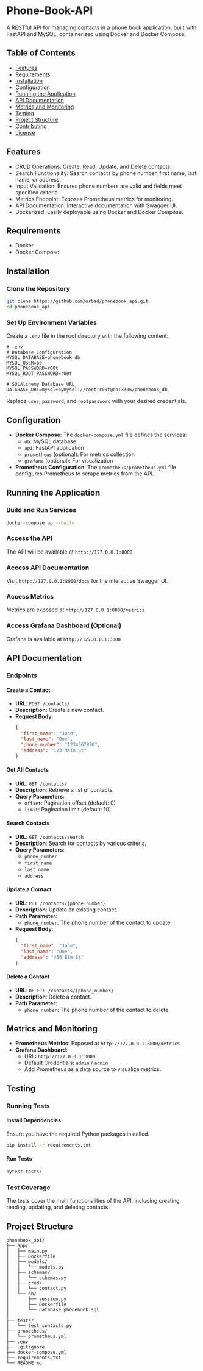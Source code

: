 # Phone-Book-API

A RESTful API for managing contacts in a phone book application, built with FastAPI and MySQL, containerized using
Docker and Docker Compose.

## Table of Contents

- [Features](#features)
- [Requirements](#requirements)
- [Installation](#installation)
- [Configuration](#configuration)
- [Running the Application](#running-the-application)
- [API Documentation](#api-documentation)
- [Metrics and Monitoring](#metrics-and-monitoring)
- [Testing](#testing)
- [Project Structure](#project-structure)
- [Contributing](#contributing)
- [License](#license)

## Features

- CRUD Operations: Create, Read, Update, and Delete contacts.
- Search Functionality: Search contacts by phone number, first name, last name, or address.
- Input Validation: Ensures phone numbers are valid and fields meet specified criteria.
- Metrics Endpoint: Exposes Prometheus metrics for monitoring.
- API Documentation: Interactive documentation with Swagger UI.
- Dockerized: Easily deployable using Docker and Docker Compose.

## Requirements

- Docker
- Docker Compose

## Installation

### Clone the Repository

```bash
git clone https://github.com/orbad/phonebook_api.git
cd phonebook_api
```

### Set Up Environment Variables

Create a `.env` file in the root directory with the following content:

```dotenv
# .env
# Database Configuration
MYSQL_DATABASE=phonebook_db
MYSQL_USER=pb
MYSQL_PASSWORD=r00t
MYSQL_ROOT_PASSWORD=r00t

# SQLAlchemy Database URL
DATABASE_URL=mysql+pymysql://root:r00t@db:3306/phonebook_db
```

Replace `user`, `password`, and `rootpassword` with your desired credentials.

## Configuration

- **Docker Compose**: The `docker-compose.yml` file defines the services:
    - `db`: MySQL database
    - `api`: FastAPI application
    - `prometheus` (optional): For metrics collection
    - `grafana` (optional): For visualization
- **Prometheus Configuration**: The `prometheus/prometheus.yml` file configures Prometheus to scrape metrics from the
  API.

## Running the Application

### Build and Run Services

```bash
docker-compose up --build
```

### Access the API

The API will be available at `http://127.0.0.1:8000`

### Access API Documentation

Visit `http://127.0.0.1:8000/docs` for the interactive Swagger UI.

### Access Metrics

Metrics are exposed at `http://127.0.0.1:8000/metrics`

### Access Grafana Dashboard (Optional)

Grafana is available at `http://127.0.0.1:3000`

## API Documentation

### Endpoints

#### Create a Contact

- **URL**: `POST /contacts/`
- **Description**: Create a new contact.
- **Request Body**:
  ```json
  {
    "first_name": "John",
    "last_name": "Doe",
    "phone_number": "1234567890",
    "address": "123 Main St"
  }
  ```

#### Get All Contacts

- **URL**: `GET /contacts/`
- **Description**: Retrieve a list of contacts.
- **Query Parameters**:
    - `offset`: Pagination offset (default: 0)
    - `limit`: Pagination limit (default: 10)

#### Search Contacts

- **URL**: `GET /contacts/search`
- **Description**: Search for contacts by various criteria.
- **Query Parameters**:
    - `phone_number`
    - `first_name`
    - `last_name`
    - `address`

#### Update a Contact

- **URL**: `PUT /contacts/{phone_number}`
- **Description**: Update an existing contact.
- **Path Parameter**:
    - `phone_number`: The phone number of the contact to update.
- **Request Body**:
  ```json
  {
    "first_name": "Jane",
    "last_name": "Doe",
    "address": "456 Elm St"
  }
  ```

#### Delete a Contact

- **URL**: `DELETE /contacts/{phone_number}`
- **Description**: Delete a contact.
- **Path Parameter**:
    - `phone_number`: The phone number of the contact to delete.

## Metrics and Monitoring

- **Prometheus Metrics**: Exposed at `http://127.0.0.1:8000/metrics`
- **Grafana Dashboard**:
    - URL: `http://127.0.0.1:3000`
    - Default Credentials: `admin` / `admin`
    - Add Prometheus as a data source to visualize metrics.

## Testing

### Running Tests

#### Install Dependencies

Ensure you have the required Python packages installed.

```bash
pip install -r requirements.txt
```

#### Run Tests

```bash
pytest tests/
```

### Test Coverage

The tests cover the main functionalities of the API, including creating, reading, updating, and deleting contacts.

## Project Structure

```
phonebook_api/
├── app/
│   ├── main.py
│   ├── Dockerfile
│   ├── models/
│   │   └── models.py
│   ├── schemas/
│   │   └── schemas.py
│   ├── crud/
│   │   └── contact.py
│   └── db/
│       ├── session.py
│       ├── Dockerfile
│       └── database_phonebook.sql
│    
├── tests/
│   └── test_contacts.py
├── prometheus/
│   └── prometheus.yml
├── .env
├── .gitignore
├── docker-compose.yml
├── requirements.txt
└── README.md
```
